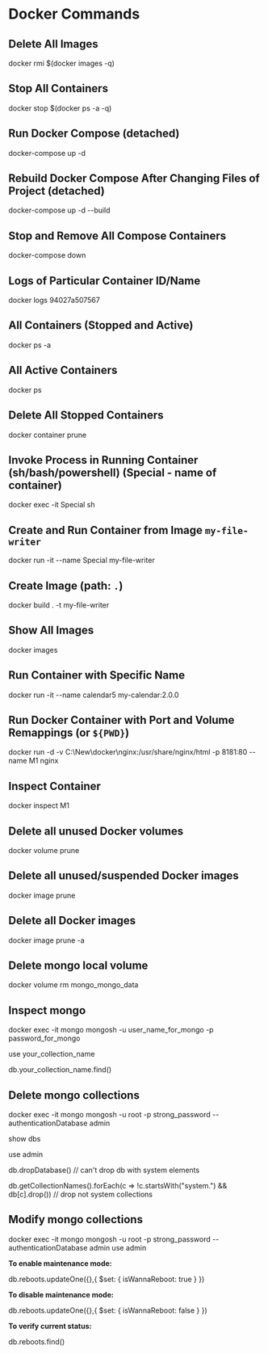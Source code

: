 # Docker Commands

## Delete All Images
docker rmi $(docker images -q)

## Stop All Containers
docker stop $(docker ps -a -q)

## Run Docker Compose (detached)
docker-compose up -d

## Rebuild Docker Compose After Changing Files of Project (detached)
docker-compose up -d --build

## Stop and Remove All Compose Containers
docker-compose down

## Logs of Particular Container ID/Name
docker logs 94027a507567

## All Containers (Stopped and Active)
docker ps -a

## All Active Containers
docker ps

## Delete All Stopped Containers
docker container prune

## Invoke Process in Running Container (sh/bash/powershell) (Special - name of container)
docker exec -it Special sh

## Create and Run Container from Image `my-file-writer`
docker run -it --name Special my-file-writer

## Create Image (path: `.`)
docker build . -t my-file-writer

## Show All Images
docker images

## Run Container with Specific Name
docker run -it --name calendar5 my-calendar:2.0.0

## Run Docker Container with Port and Volume Remappings (or `${PWD}`)
docker run -d -v C:\New\docker\nginx:/usr/share/nginx/html -p 8181:80 --name M1 nginx

## Inspect Container
docker inspect M1

## Delete all unused Docker volumes
docker volume prune

## Delete all unused/suspended Docker images
docker image prune

## Delete all Docker images
docker image prune -a

## Delete mongo local volume
docker volume rm mongo_mongo_data

## Inspect mongo
docker exec -it mongo mongosh -u user_name_for_mongo -p password_for_mongo

use your_collection_name

db.your_collection_name.find()

## Delete mongo collections
docker exec -it mongo mongosh -u root -p strong_password --authenticationDatabase admin

show dbs 

use admin

db.dropDatabase() // can't drop db with system elements

db.getCollectionNames().forEach(c => !c.startsWith("system.") && db[c].drop())    // drop not system collections

## Modify mongo collections
docker exec -it mongo mongosh -u root -p strong_password --authenticationDatabase admin
use admin

**To enable maintenance mode:**

db.reboots.updateOne({},{ $set: { isWannaReboot: true } })

**To disable maintenance mode:**

db.reboots.updateOne({},{ $set: { isWannaReboot: false } })

**To verify current status:**

db.reboots.find()
